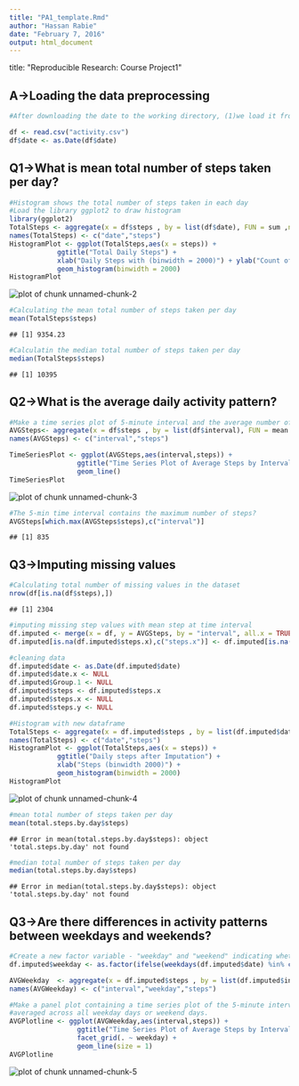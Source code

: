 ```yaml
---
title: "PA1_template.Rmd"
author: "Hassan Rabie"
date: "February 7, 2016"
output: html_document
---
```


 title: "Reproducible Research: Course Project1"
 

## A->Loading the data preprocessing

```r
#After downloading the date to the working directory, (1)we load it from the file activity.csv, transform date column as date 

df <- read.csv("activity.csv")
df$date <- as.Date(df$date)
```


## Q1->What is mean total number of steps taken per day?

```r
#Histogram shows the total number of steps taken in each day
#Load the library ggplot2 to draw histogram
library(ggplot2)
TotalSteps <- aggregate(x = df$steps , by = list(df$date), FUN = sum ,na.rm=TRUE)
names(TotalSteps) <- c("date","steps")
HistogramPlot <- ggplot(TotalSteps,aes(x = steps)) +
            ggtitle("Total Daily Steps") +
            xlab("Daily Steps with (binwidth = 2000)") + ylab("Count of Daily Steps") +
            geom_histogram(binwidth = 2000)
HistogramPlot
```

![plot of chunk unnamed-chunk-2](figure/unnamed-chunk-2-1.png) 

```r
#Calculating the mean total number of steps taken per day
mean(TotalSteps$steps)
```

```
## [1] 9354.23
```

```r
#Calculatin the median total number of steps taken per day
median(TotalSteps$steps)
```

```
## [1] 10395
```

## Q2->What is the average daily activity pattern?

```r
#Make a time series plot of 5-minute interval and the average number of steps taken, averaged across all days
AVGSteps<- aggregate(x = df$steps , by = list(df$interval), FUN = mean ,na.rm=TRUE)
names(AVGSteps) <- c("interval","steps")

TimeSeriesPlot <- ggplot(AVGSteps,aes(interval,steps)) +
                 ggtitle("Time Series Plot of Average Steps by Interval") +
                 geom_line()
TimeSeriesPlot
```

![plot of chunk unnamed-chunk-3](figure/unnamed-chunk-3-1.png) 

```r
#The 5-min time interval contains the maximum number of steps?
AVGSteps[which.max(AVGSteps$steps),c("interval")]
```

```
## [1] 835
```

## Q3->Imputing missing values

```r
#Calculating total number of missing values in the dataset
nrow(df[is.na(df$steps),])
```

```
## [1] 2304
```

```r
#imputing missing step values with mean step at time interval
df.imputed <- merge(x = df, y = AVGSteps, by = "interval", all.x = TRUE)
df.imputed[is.na(df.imputed$steps.x),c("steps.x")] <- df.imputed[is.na(df.imputed$steps.x),c("steps.y")]

#cleaning data
df.imputed$date <- as.Date(df.imputed$date)
df.imputed$date.x <- NULL
df.imputed$Group.1 <- NULL
df.imputed$steps <- df.imputed$steps.x
df.imputed$steps.x <- NULL
df.imputed$steps.y <- NULL

#Histogram with new dataframe
TotalSteps <- aggregate(x = df.imputed$steps , by = list(df.imputed$date), FUN = sum ,na.rm=TRUE)
names(TotalSteps) <- c("date","steps")
HistogramPlot <- ggplot(TotalSteps,aes(x = steps)) +
            ggtitle("Daily steps after Imputation") +
            xlab("Steps (binwidth 2000)") +
            geom_histogram(binwidth = 2000)
HistogramPlot 
```

![plot of chunk unnamed-chunk-4](figure/unnamed-chunk-4-1.png) 

```r
#mean total number of steps taken per day
mean(total.steps.by.day$steps)
```

```
## Error in mean(total.steps.by.day$steps): object 'total.steps.by.day' not found
```

```r
#median total number of steps taken per day
median(total.steps.by.day$steps)
```

```
## Error in median(total.steps.by.day$steps): object 'total.steps.by.day' not found
```

## Q3->Are there differences in activity patterns between weekdays and weekends?

```r
#Create a new factor variable - "weekday" and "weekend" indicating whether a given date is a weekday or weekend day.
df.imputed$weekday <- as.factor(ifelse(weekdays(df.imputed$date) %in% c("Saturday","Sunday"), "Weekend", "Weekday")) 

AVGWeekday  <- aggregate(x = df.imputed$steps , by = list(df.imputed$interval,df.imputed$weekday), FUN = mean ,na.rm=TRUE)
names(AVGWeekday) <- c("interval","weekday","steps")

#Make a panel plot containing a time series plot of the 5-minute interval and the average number of steps taken 
#averaged across all weekday days or weekend days.
AVGPlotline <- ggplot(AVGWeekday,aes(interval,steps)) +
                 ggtitle("Time Series Plot of Average Steps by Interval after Imputation") +
                 facet_grid(. ~ weekday) +
                 geom_line(size = 1)
AVGPlotline
```

![plot of chunk unnamed-chunk-5](figure/unnamed-chunk-5-1.png) 

